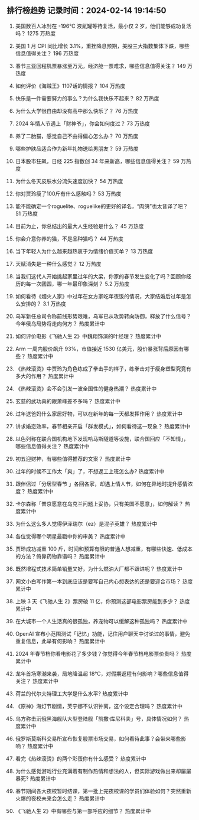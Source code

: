
## 排行榜趋势 记录时间：2024-02-14 19:14:50
  
  1. 美国数百人冰封在 -196℃ 液氮罐等待复活，最小仅 2 岁，他们能够成功复活吗？ 1275 万热度
    
  2. 美国 1 月 CPI 同比增长 3.1%，重挫降息预期，美股三大指数集体下跌，哪些信息值得关注？ 196 万热度
    
  3. 春节三亚回程机票暴涨至万元，经济舱一票难求，哪些信息值得关注？ 149 万热度
    
  4. 如何评价《海贼王》1107话的情报？ 104 万热度
    
  5. 快乐是一件需要努力的事么？为什么我快乐不起来？ 82 万热度
    
  6. 为什么大学很自由却没有高中那么快乐了？ 76 万热度
    
  7. 2024 年情人节遇上「财神爷」，你会如何度过？ 73 万热度
    
  8. 养了二胎猫，感觉自己不由得偏心怎么办？ 70 万热度
    
  9. 哪些护肤品适合作为新年礼物送给男朋友？ 59 万热度
    
  10. 日本股市狂飙，日经 225 指数创 34 年来新高，哪些信息值得关注？ 59 万热度
    
  11. 为什么冬天皮肤水分流失速度加快？ 54 万热度
    
  12. 你对贾玲瘦了100斤有什么感触吗？ 53 万热度
    
  13. 能不能确定一个roguelite、roguelike的更好的译名，“肉鸽”也太音译了吧？ 51 万热度
    
  14. 目前为止，你总结出的最大人生经验是什么？ 45 万热度
    
  15. 你会介意你养的猫，不是品种猫吗？ 44 万热度
    
  16. 当下年轻人为什么越来越热衷于为情绪价值买单？ 13 万热度
    
  17. 天赋消失是一种什么感觉？ 12 万热度
    
  18. 当我们这代人开始挑起家里过年的大梁，你家的春节发生变化了吗？回顾你经历的每一次团圆，哪一年最印象深刻？ 5.2 万热度
    
  19. 如何看待《烟火人家》中过年在女方家吃年夜饭的情况，大家结婚后过年是怎么安排的？ 3.1 万热度
    
  20. 乌军新任总司令称前线形势艰难，乌军已从攻势转向防御，释放了什么信号？今年俄乌局势将走向何方？ 热度累计中
    
  21. 如何评价电影《飞驰人生 2》中魏翔饰演的叶经理？ 热度累计中
    
  22. Arm 一周内股价飙升 93%，市值接近 1530 亿美元，股价暴涨背后原因有哪些？ 热度累计中
    
  23. 《热辣滚烫》中贾玲为角色练成了拳击手的样子，练拳击对于瘦身塑型究竟有多大的作用？ 热度累计中
    
  24. 《热辣滚烫》会不会引发一波全国性的健身热潮？ 热度累计中
    
  25. 玄慈的武功真的跟萧峰差不多吗？ 热度累计中
    
  26. 过年送爸妈什么家居好物，可以在新年的每一天都发挥作用？ 热度累计中
    
  27. 讲求婚恋效率，春节相亲开启「群发模式」，如何看待这一现象？ 热度累计中
    
  28. 以色列称在联合国机构地下发现哈马斯隧道等设施，联合国回应「不知情」，哪些信息值得关注？ 热度累计中
    
  29. 初五迎财神，有哪些值得推荐的文案？ 热度累计中
    
  30. 过年的时候不工作太「爽」了，不想返工上班怎么办? 热度累计中
    
  31. 跟伴侣过「分居型春节 」各回各家，却遇上情人节，如何在异地时提升感情浓度？ 热度累计中
    
  32. 卡尔森称「普京愿意在乌克兰问题上妥协，只有美国不愿意」，如何解读？ 热度累计中
    
  33. 为什么这么多人觉得伊泽瑞尔（ez）是混子英雄？ 热度累计中
    
  34. 各位觉得哪个明星最戳中你的审美？ 热度累计中
    
  35. 贾玲成功减重 100 斤，时间和预算有限的普通人想减重，有哪些快速、低成本的方法？倚靠药物靠谱吗？ 热度累计中
    
  36. 既然增程式技术简单销量又好，为什么燃油大厂都不跟进呢？ 热度累计中
    
  37. 网文小白写作第一本到底应该是要写自己内心想表达的还是要迎合市场？ 热度累计中
    
  38. 上映 3 天《飞驰人生 2》票房破 11 亿，你预测这部电影票房能到多少？ 热度累计中
    
  39. 在大城市一个人生活真的很孤独，养宠物可以缓解这种孤独吗？ 热度累计中
    
  40. OpenAI 宣布小范围测试「记忆」功能，记住用户聊天中讨论过的事情，避免重复信息，此举有何影响？ 热度累计中
    
  41. 2024 年春节档你看电影花了多少钱？你觉得今年春节档电影票价贵吗？ 热度累计中
    
  42. 龙年首场寒潮来袭，局地降温超 18℃，对假期返程有何影响？哪些信息值得关注？ 热度累计中
    
  43. 荷兰的代尔夫特理工大学是什么水平? 热度累计中
    
  44. 《原神》海灯节剧情，芙宁娜不认识钟离，这个设定合理吗？ 热度累计中
    
  45. 乌方称击沉俄黑海舰队大型登陆舰「凯撒·库尼科夫」号，具体情况如何？ 热度累计中
    
  46. 俄罗斯莫斯科交易所宣布恢复股票市场交易，如何看待此事？会带来哪些影响？ 热度累计中
    
  47. 看完《热辣滚烫》的两个彩蛋你有什么感受？ 热度累计中
    
  48. 为什么感觉游戏行业充满着有制作热情和想法的人，但实际游戏做出来却屡屡暴死? 热度累计中
    
  49. 春节期间各大夜校暂时结课，第一批上完夜校课的学员们体验如何？突然重新火爆的夜校未来会怎么走？ 热度累计中
    
  50. 《飞驰人生 2》中有哪些与第一部呼应的细节？ 热度累计中
    